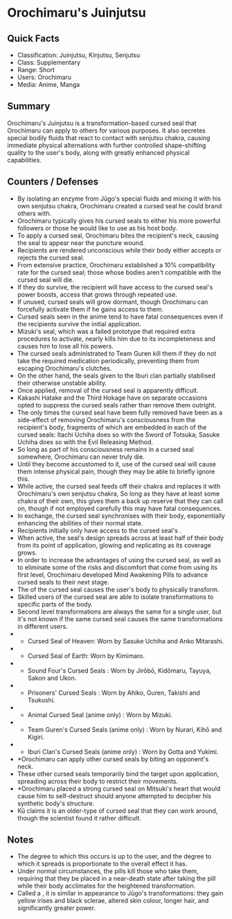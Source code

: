 # Orochimaru's Juinjutsu

## Quick Facts
- Classification: Juinjutsu, Kinjutsu, Senjutsu
- Class: Supplementary
- Range: Short
- Users: Orochimaru
- Media: Anime, Manga

## Summary
Orochimaru's Juinjutsu is a transformation-based cursed seal that Orochimaru can apply to others for various purposes. It also secretes special bodily fluids that react to contact with senjutsu chakra, causing immediate physical alternations with further controlled shape-shifting quality to the user's body, along with greatly enhanced physical capabilities.

## Counters / Defenses
- By isolating an enzyme from Jūgo's special fluids and mixing it with his own senjutsu chakra, Orochimaru created a cursed seal he could brand others with.
- Orochimaru typically gives his cursed seals to either his more powerful followers or those he would like to use as his host body.
- To apply a cursed seal, Orochimaru bites the recipient's neck, causing the seal to appear near the puncture wound.
- Recipients are rendered unconscious while their body either accepts or rejects the cursed seal.
- From extensive practice, Orochimaru established a 10% compatibility rate for the cursed seal; those whose bodies aren't compatible with the cursed seal will die.
- If they do survive, the recipient will have access to the cursed seal's power boosts, access that grows through repeated use.
- If unused, cursed seals will grow dormant, though Orochimaru can forcefully activate them if he gains access to them.
- Cursed seals seen in the anime tend to have fatal consequences even if the recipients survive the initial application.
- Mizuki's seal, which was a failed prototype that required extra procedures to activate, nearly kills him due to its incompleteness and causes him to lose all his powers.
- The cursed seals administrated to Team Guren kill them if they do not take the required medication periodically, preventing them from escaping Orochimaru's clutches.
- On the other hand, the seals given to the Iburi clan partially stabilised their otherwise unstable ability.
- Once applied, removal of the cursed seal is apparently difficult.
- Kakashi Hatake and the Third Hokage have on separate occasions opted to suppress the cursed seals rather than remove them outright.
- The only times the cursed seal have been fully removed have been as a side-effect of removing Orochimaru's consciousness from the recipient's body, fragments of which are embedded in each of the cursed seals: Itachi Uchiha does so with the Sword of Totsuka; Sasuke Uchiha does so with the Evil Releasing Method.
- So long as part of his consciousness remains in a cursed seal somewhere, Orochimaru can never truly die.
- Until they become accustomed to it, use of the cursed seal will cause them intense physical pain, though they may be able to briefly ignore this.
- While active, the cursed seal feeds off their chakra and replaces it with Orochimaru's own senjutsu chakra, So long as they have at least some chakra of their own, this gives them a back up reserve that they can call on, though if not employed carefully this may have fatal consequences.
- In exchange, the cursed seal synchronises with their body, exponentially enhancing the abilities of their normal state.
- Recipients initially only have access to the cursed seal's .
- When active, the seal's design spreads across at least half of their body from its point of application, glowing and replicating as its coverage grows.
- In order to increase the advantages of using the cursed seal, as well as to eliminate some of the risks and discomfort that come from using its first level, Orochimaru developed Mind Awakening Pills to advance cursed seals to their next stage.
- The of the cursed seal causes the user's body to physically transform.
- Skilled users of the cursed seal are able to isolate transformations to specific parts of the body.
- Second level transformations are always the same for a single user, but it's not known if the same cursed seal causes the same transformations in different users.
- * Cursed Seal of Heaven: Worn by Sasuke Uchiha and Anko Mitarashi.
- * Cursed Seal of Earth: Worn by Kimimaro.
- * Sound Four's Cursed Seals : Worn by Jirōbō, Kidōmaru, Tayuya, Sakon and Ukon.
- * Prisoners' Cursed Seals : Worn by Ahiko, Guren, Takishi and Tsukushi.
- * Animal Cursed Seal (anime only) : Worn by Mizuki.
- * Team Guren's Cursed Seals (anime only) : Worn by Nurari, Kihō and Kigiri.
- * Iburi Clan's Cursed Seals (anime only) : Worn by Gotta and Yukimi.
- *Orochimaru can apply other cursed seals by biting an opponent's neck.
- These other cursed seals temporarily bind the target upon application, spreading across their body to restrict their movements.
- *Orochimaru placed a strong cursed seal on Mitsuki's heart that would cause him to self-destruct should anyone attempted to decipher his synthetic body's structure.
- Kū claims it is an older-type of cursed seal that they can work around, though the scientist found it rather difficult.

## Notes
- The degree to which this occurs is up to the user, and the degree to which it spreads is proportionate to the overall effect it has.
- Under normal circumstances, the pills kill those who take them, requiring that they be placed in a near-death state after taking the pill while their body acclimates for the heightened transformation.
- Called a , it is similar in appearance to Jūgo's transformations: they gain yellow irises and black sclerae, altered skin colour, longer hair, and significantly greater power.
